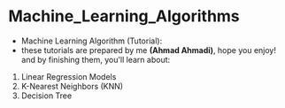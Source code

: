 # **Machine_Learning_Algorithms**
- Machine Learning Algorithm (Tutorial): 
- these tutorials are prepared by me **(Ahmad Ahmadi)**, hope you enjoy! and by finishing them, you'll learn about:
1) Linear Regression Models
2) K-Nearest Neighbors (KNN)
3) Decision Tree 
